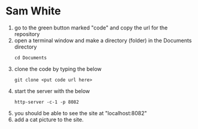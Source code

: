 # Sam White

1. go to the green button marked "code" and copy the url for the repository
2. open a terminal window and make a directory (folder) in the Documents directory
   ```
   cd Documents
   ```
3. clone the code by typing the below
   ```
   git clone <put code url here>
   ```
4. start the server with the below
    ```
    http-server -c-1 -p 8082
    ```
5. you should be able to see the site at "localhost:8082"
6. add a cat picture to the site.

